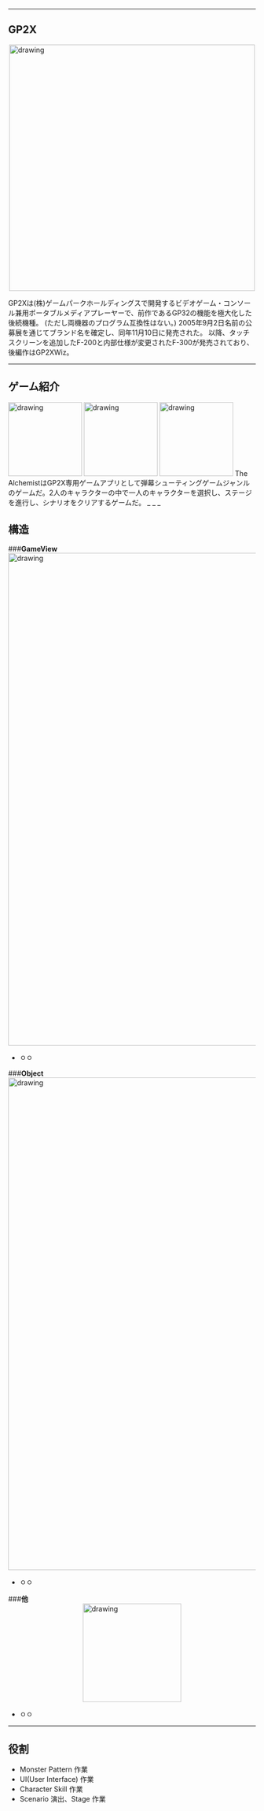 _ _ _

## GP2X

<img style="display: block; margin-left: auto; margin-right: auto;"  src="https://msh0411.github.io/assets/Gp2xWiz.jpg" alt="drawing" width="500"/>

GP2Xは(株)ゲームパークホールディングスで開発するビデオゲーム・コンソール兼用ポータブルメディアプレーヤーで、前作であるGP32の機能を極大化した後続機種。 (ただし両機器のプログラム互換性はない。) 2005年9月2日名前の公募展を通じてブランド名を確定し、同年11月10日に発売された。 以降、タッチスクリーンを追加したF-200と内部仕様が変更されたF-300が発売されており、後編作はGP2XWiz。

_ _ _

## ゲーム紹介
<img style="margin-left: auto; margin-right: auto;"  src="https://msh0411.github.io/assets/TheAlchemist_01.jpg" alt="drawing" width="150"/>
<img style="margin-left: auto; margin-right: auto;"  src="https://msh0411.github.io/assets/TheAlchemist_02.jpg" alt="drawing" width="150"/>
<img style="margin-left: auto; margin-right: auto;"  src="https://msh0411.github.io/assets/TheAlchemist_03.jpg" alt="drawing" width="150"/>
The AlchemistはGP2X専用ゲームアプリとして弾幕シューティングゲームジャンルのゲームだ。2人のキャラクターの中で一人のキャラクターを選択し、ステージを進行し、シナリオをクリアするゲームだ。
_ _ _

## 構造

###**GameView**  
<img style="display: block; margin-left: auto; margin-right: auto;"  src="https://msh0411.github.io/assets/TheAlchemist_04.jpg" alt="drawing" width="1000"/>  
 * ㅇㅇ

###**Object**  
<img style="display: block; margin-left: auto; margin-right: auto;"  src="https://msh0411.github.io/assets/TheAlchemist_05.jpg" alt="drawing" width="1000"/>  
 * ㅇㅇ

###**他**  
<img style="display: block; margin-left: auto; margin-right: auto;"  src="https://msh0411.github.io/assets/TheAlchemist_06.jpg" alt="drawing" width="200"/>  
 * ㅇㅇ

_ _ _

## 役割

 + Monster Pattern 作業
 + UI(User Interface) 作業
 + Character Skill 作業
 + Scenario 演出、Stage 作業
